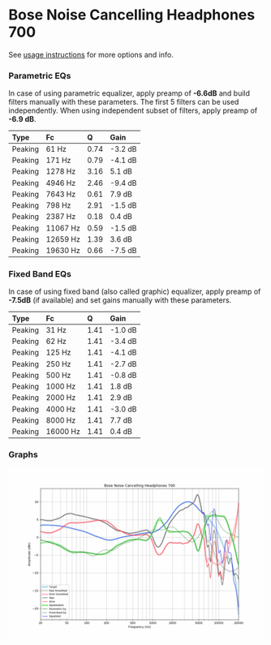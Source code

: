 # Bose Noise Cancelling Headphones 700
See [usage instructions](https://github.com/jaakkopasanen/AutoEq#usage) for more options and info.

### Parametric EQs
In case of using parametric equalizer, apply preamp of **-6.6dB** and build filters manually
with these parameters. The first 5 filters can be used independently.
When using independent subset of filters, apply preamp of **-6.9 dB**.

| Type    | Fc       |    Q | Gain    |
|:--------|:---------|:-----|:--------|
| Peaking | 61 Hz    | 0.74 | -3.2 dB |
| Peaking | 171 Hz   | 0.79 | -4.1 dB |
| Peaking | 1278 Hz  | 3.16 | 5.1 dB  |
| Peaking | 4946 Hz  | 2.46 | -9.4 dB |
| Peaking | 7643 Hz  | 0.61 | 7.9 dB  |
| Peaking | 798 Hz   | 2.91 | -1.5 dB |
| Peaking | 2387 Hz  | 0.18 | 0.4 dB  |
| Peaking | 11067 Hz | 0.59 | -1.5 dB |
| Peaking | 12659 Hz | 1.39 | 3.6 dB  |
| Peaking | 19630 Hz | 0.66 | -7.5 dB |

### Fixed Band EQs
In case of using fixed band (also called graphic) equalizer, apply preamp of **-7.5dB**
(if available) and set gains manually with these parameters.

| Type    | Fc       |    Q | Gain    |
|:--------|:---------|:-----|:--------|
| Peaking | 31 Hz    | 1.41 | -1.0 dB |
| Peaking | 62 Hz    | 1.41 | -3.4 dB |
| Peaking | 125 Hz   | 1.41 | -4.1 dB |
| Peaking | 250 Hz   | 1.41 | -2.7 dB |
| Peaking | 500 Hz   | 1.41 | -0.8 dB |
| Peaking | 1000 Hz  | 1.41 | 1.8 dB  |
| Peaking | 2000 Hz  | 1.41 | 2.9 dB  |
| Peaking | 4000 Hz  | 1.41 | -3.0 dB |
| Peaking | 8000 Hz  | 1.41 | 7.7 dB  |
| Peaking | 16000 Hz | 1.41 | 0.4 dB  |

### Graphs
![](./Bose%20Noise%20Cancelling%20Headphones%20700.png)
